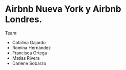 # Airbnb Nueva York y Airbnb Londres.

Team:
- Catalina Gajardo
- Romina Hernández
- Francisca Ortega
- Matías Rivera
- Darlene Sobarzo
